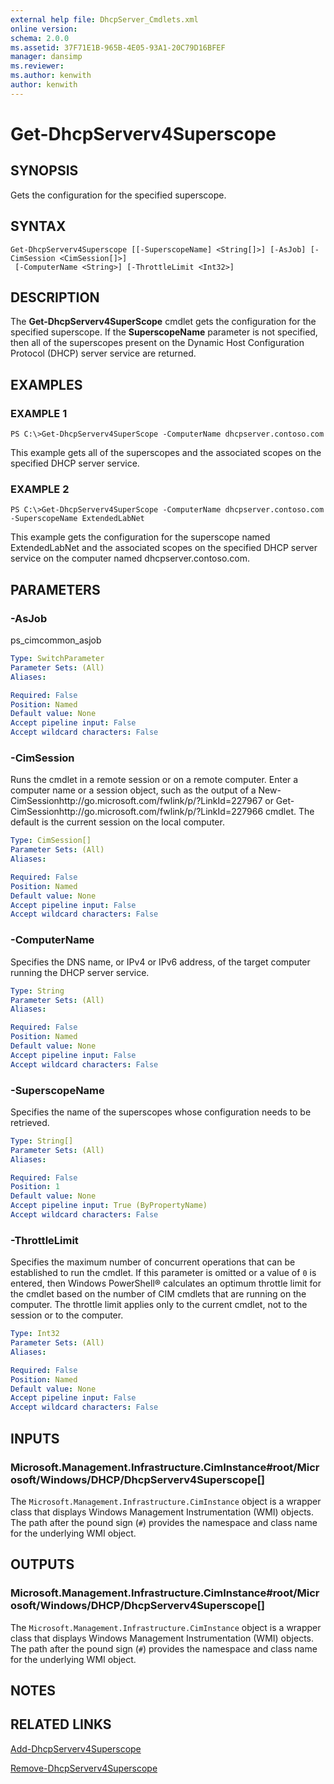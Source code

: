 ```yaml
---
external help file: DhcpServer_Cmdlets.xml
online version: 
schema: 2.0.0
ms.assetid: 37F71E1B-965B-4E05-93A1-20C79D16BFEF
manager: dansimp
ms.reviewer:
ms.author: kenwith
author: kenwith
---
```


# Get-DhcpServerv4Superscope

## SYNOPSIS
Gets the configuration for the specified superscope.

## SYNTAX

```
Get-DhcpServerv4Superscope [[-SuperscopeName] <String[]>] [-AsJob] [-CimSession <CimSession[]>]
 [-ComputerName <String>] [-ThrottleLimit <Int32>]
```

## DESCRIPTION
The **Get-DhcpServerv4SuperScope** cmdlet gets the configuration for the specified superscope.
If the **SuperscopeName** parameter is not specified, then all of the superscopes present on the Dynamic Host Configuration Protocol (DHCP) server service are returned.

## EXAMPLES

### EXAMPLE 1
```
PS C:\>Get-DhcpServerv4SuperScope -ComputerName dhcpserver.contoso.com
```

This example gets all of the superscopes and the associated scopes on the specified DHCP server service.

### EXAMPLE 2
```
PS C:\>Get-DhcpServerv4SuperScope -ComputerName dhcpserver.contoso.com -SuperscopeName ExtendedLabNet
```

This example gets the configuration for the superscope named ExtendedLabNet and the associated scopes on the specified DHCP server service on the computer named dhcpserver.contoso.com.

## PARAMETERS

### -AsJob
ps_cimcommon_asjob

```yaml
Type: SwitchParameter
Parameter Sets: (All)
Aliases: 

Required: False
Position: Named
Default value: None
Accept pipeline input: False
Accept wildcard characters: False
```

### -CimSession
Runs the cmdlet in a remote session or on a remote computer.
Enter a computer name or a session object, such as the output of a New-CimSessionhttp://go.microsoft.com/fwlink/p/?LinkId=227967 or Get-CimSessionhttp://go.microsoft.com/fwlink/p/?LinkId=227966 cmdlet.
The default is the current session on the local computer.

```yaml
Type: CimSession[]
Parameter Sets: (All)
Aliases: 

Required: False
Position: Named
Default value: None
Accept pipeline input: False
Accept wildcard characters: False
```

### -ComputerName
Specifies the DNS name, or IPv4 or IPv6 address, of the target computer running the DHCP server service.

```yaml
Type: String
Parameter Sets: (All)
Aliases: 

Required: False
Position: Named
Default value: None
Accept pipeline input: False
Accept wildcard characters: False
```

### -SuperscopeName
Specifies the name of the superscopes whose configuration needs to be retrieved.

```yaml
Type: String[]
Parameter Sets: (All)
Aliases: 

Required: False
Position: 1
Default value: None
Accept pipeline input: True (ByPropertyName)
Accept wildcard characters: False
```

### -ThrottleLimit
Specifies the maximum number of concurrent operations that can be established to run the cmdlet.
If this parameter is omitted or a value of `0` is entered, then Windows PowerShell® calculates an optimum throttle limit for the cmdlet based on the number of CIM cmdlets that are running on the computer.
The throttle limit applies only to the current cmdlet, not to the session or to the computer.

```yaml
Type: Int32
Parameter Sets: (All)
Aliases: 

Required: False
Position: Named
Default value: None
Accept pipeline input: False
Accept wildcard characters: False
```

## INPUTS

### Microsoft.Management.Infrastructure.CimInstance#root/Microsoft/Windows/DHCP/DhcpServerv4Superscope[]
The `Microsoft.Management.Infrastructure.CimInstance` object is a wrapper class that displays Windows Management Instrumentation (WMI) objects.
The path after the pound sign (`#`) provides the namespace and class name for the underlying WMI object.

## OUTPUTS

### Microsoft.Management.Infrastructure.CimInstance#root/Microsoft/Windows/DHCP/DhcpServerv4Superscope[]
The `Microsoft.Management.Infrastructure.CimInstance` object is a wrapper class that displays Windows Management Instrumentation (WMI) objects.
The path after the pound sign (`#`) provides the namespace and class name for the underlying WMI object.

## NOTES

## RELATED LINKS

[Add-DhcpServerv4Superscope](./Add-DhcpServerv4Superscope.md)

[Remove-DhcpServerv4Superscope](./Remove-DhcpServerv4Superscope.md)
